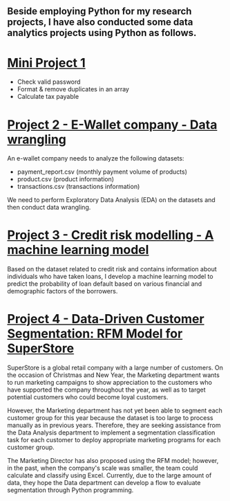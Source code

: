 ## **Beside employing Python for my research projects, I have also conducted some data analytics projects using Python as follows.**

# [**Mini Project 1**](https://github.com/tamdang100/python_projects)

- Check valid password 
- Format & remove duplicates in an array
- Calculate tax payable


# [**Project 2** - E-Wallet company - Data wrangling](https://github.com/tamdang100/python_project2)

An e-wallet company needs to analyze the following datasets:
-	payment_report.csv (monthly payment volume of products)
-	product.csv (product information)
-	transactions.csv (transactions information)
  
We need to perform Exploratory Data Analysis (EDA) on the datasets and then conduct data wrangling.


# [**Project 3 - Credit risk modelling - A machine learning model**](https://github.com/tamdang100/python_creditrisk)

Based on the dataset related to credit risk and contains information about individuals who have taken loans, I develop a machine learning model to predict the probability of loan default based on various financial and demographic factors of the borrowers.


# [**Project 4 - Data-Driven Customer Segmentation: RFM Model for SuperStore**](https://github.com/tamdang100/python_rfm_project)

SuperStore is a global retail company with a large number of customers. On the occasion of Christmas and New Year, the Marketing department wants to run marketing campaigns to show appreciation to the customers who have supported the company throughout the year, as well as to target potential customers who could become loyal customers.

However, the Marketing department has not yet been able to segment each customer group for this year because the dataset is too large to process manually as in previous years. Therefore, they are seeking assistance from the Data Analysis department to implement a segmentation classification task for each customer to deploy appropriate marketing programs for each customer group.

The Marketing Director has also proposed using the RFM model; however, in the past, when the company's scale was smaller, the team could calculate and classify using Excel. Currently, due to the large amount of data, they hope the Data department can develop a flow to evaluate segmentation through Python programming.
